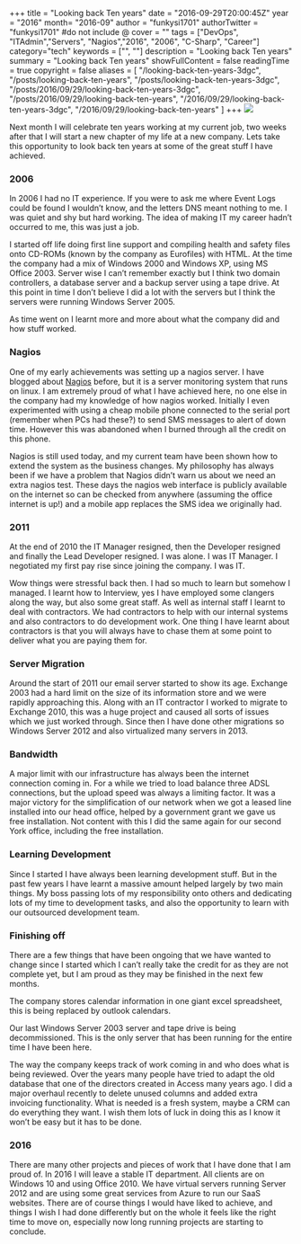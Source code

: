 +++
title = "Looking back Ten years"
date = "2016-09-29T20:00:45Z"
year = "2016"
month= "2016-09"
author = "funkysi1701"
authorTwitter = "funkysi1701" #do not include @
cover = ""
tags = ["DevOps", "ITAdmin","Servers", "Nagios","2016", "2006",  "C-Sharp", "Career"]
category="tech"
keywords = ["", ""]
description =  "Looking back Ten years"
summary = "Looking back Ten years"
showFullContent = false
readingTime = true
copyright = false
aliases = [
    "/looking-back-ten-years-3dgc",
    "/posts/looking-back-ten-years",
    "/posts/looking-back-ten-years-3dgc",
    "/posts/2016/09/29/looking-back-ten-years-3dgc",
    "/posts/2016/09/29/looking-back-ten-years",
    "/2016/09/29/looking-back-ten-years-3dgc",
    "/2016/09/29/looking-back-ten-years"
]
+++
![](https://storageaccountblog9f5d.blob.core.windows.net/blazor/wp-content/uploads/2016/09/10-year-term-life-insurance.gif?resize=471%2C314)

Next month I will celebrate ten years working at my current job, two weeks after that I will start a new chapter of my life at a new company. Lets take this opportunity to look back ten years at some of the great stuff I have achieved.

### 2006

In 2006 I had no IT experience. If you were to ask me where Event Logs could be found I wouldn’t know, and the letters DNS meant nothing to me. I was quiet and shy but hard working. The idea of making IT my career hadn’t occurred to me, this was just a job.

I started off life doing first line support and compiling health and safety files onto CD-ROMs (known by the company as Eurofiles) with HTML. At the time the company had a mix of Windows 2000 and Windows XP, using MS Office 2003. Server wise I can’t remember exactly but I think two domain controllers, a database server and a backup server using a tape drive. At this point in time I don’t believe I did a lot with the servers but I think the servers were running Windows Server 2005.

As time went on I learnt more and more about what the company did and how stuff worked.

### Nagios

One of my early achievements was setting up a nagios server. I have blogged about [Nagios](https://www.funkysi1701.com/posts/2014/i-love-nagios/) before, but it is a server monitoring system that runs on linux. I am extremely proud of what I have achieved here, no one else in the company had my knowledge of how nagios worked. Initially I even experimented with using a cheap mobile phone connected to the serial port (remember when PCs had these?) to send SMS messages to alert of down time. However this was abandoned when I burned through all the credit on this phone.

Nagios is still used today, and my current team have been shown how to extend the system as the business changes. My philosophy has always been if we have a problem that Nagios didn’t warn us about we need an extra nagios test. These days the nagios web interface is publicly available on the internet so can be checked from anywhere (assuming the office internet is up!) and a mobile app replaces the SMS idea we originally had.

### 2011

At the end of 2010 the IT Manager resigned, then the Developer resigned and finally the Lead Developer resigned. I was alone. I was IT Manager. I negotiated my first pay rise since joining the company. I was IT.

Wow things were stressful back then. I had so much to learn but somehow I managed. I learnt how to Interview, yes I have employed some clangers along the way, but also some great staff. As well as internal staff I learnt to deal with contractors. We had contractors to help with our internal systems and also contractors to do development work. One thing I have learnt about contractors is that you will always have to chase them at some point to deliver what you are paying them for.

### Server Migration

Around the start of 2011 our email server started to show its age. Exchange 2003 had a hard limit on the size of its information store and we were rapidly approaching this. Along with an IT contractor I worked to migrate to Exchange 2010, this was a huge project and caused all sorts of issues which we just worked through. Since then I have done other migrations so Windows Server 2012 and also virtualized many servers in 2013.

### Bandwidth

A major limit with our infrastructure has always been the internet connection coming in. For a while we tried to load balance three ADSL connections, but the upload speed was always a limiting factor. It was a major victory for the simplification of our network when we got a leased line installed into our head office, helped by a government grant we gave us free installation. Not content with this I did the same again for our second York office, including the free installation.

### Learning Development

Since I started I have always been learning development stuff. But in the past few years I have learnt a massive amount helped largely by two main things. My boss passing lots of my responsibility onto others and dedicating lots of my time to development tasks, and also the opportunity to learn with our outsourced development team.

### Finishing off

There are a few things that have been ongoing that we have wanted to change since I started which I can’t really take the credit for as they are not complete yet, but I am proud as they may be finished in the next few months.

The company stores calendar information in one giant excel spreadsheet, this is being replaced by outlook calendars.

Our last Windows Server 2003 server and tape drive is being decommissioned. This is the only server that has been running for the entire time I have been here.

The way the company keeps track of work coming in and who does what is being reviewed. Over the years many people have tried to adapt the old database that one of the directors created in Access many years ago. I did a major overhaul recently to delete unused columns and added extra invoicing functionality. What is needed is a fresh system, maybe a CRM can do everything they want. I wish them lots of luck in doing this as I know it won’t be easy but it has to be done.

### 2016

There are many other projects and pieces of work that I have done that I am proud of. In 2016 I will leave a stable IT department. All clients are on Windows 10 and using Office 2010. We have virtual servers running Server 2012 and are using some great services from Azure to run our SaaS websites. There are of course things I would have liked to achieve, and things I wish I had done differently but on the whole it feels like the right time to move on, especially now long running projects are starting to conclude.